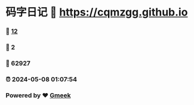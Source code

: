 # 码字日记 :link: https://cqmzgg.github.io 
### :page_facing_up: [12](https://cqmzgg.github.io/tag.html) 
### :speech_balloon: 2 
### :hibiscus: 62927 
### :alarm_clock: 2024-05-08 01:07:54 
### Powered by :heart: [Gmeek](https://github.com/Meekdai/Gmeek)

